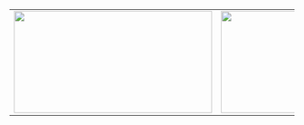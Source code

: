 <div align="center">

<table>
  <tr>
    <td>
      <img src="https://github-readme-stats.vercel.app/api?username=melrovieira&show_icons=true&theme=dracula&hide_border=true" width="350" height="180" style="object-fit: cover;"/>
    </td>
    <td>
      <img src="https://github-readme-stats.vercel.app/api/top-langs/?username=melrovieira&theme=dracula&hide_border=true" width="350" height="180" style="object-fit: cover;"/>
    </td>
  </tr>
</table>

</div>
